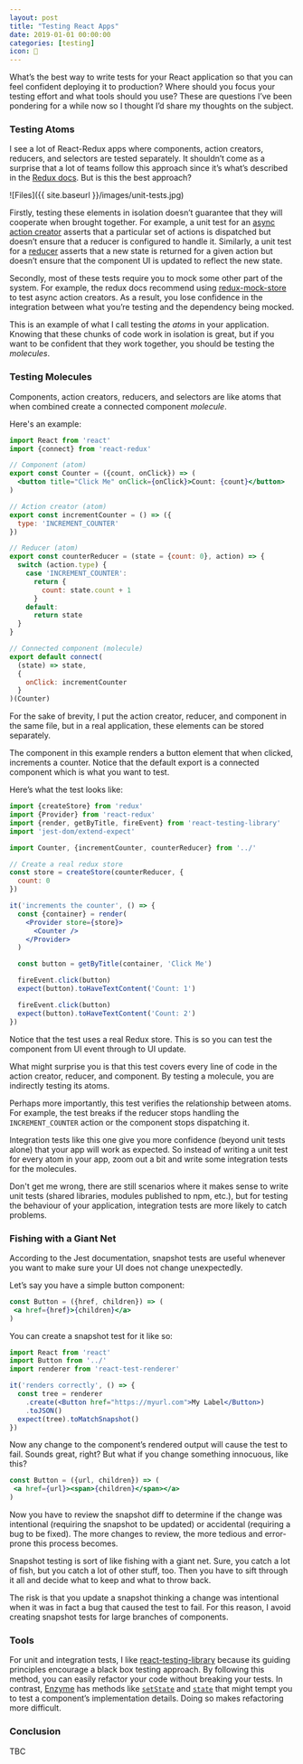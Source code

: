 ```yaml
---
layout: post
title: "Testing React Apps"
date: 2019-01-01 00:00:00
categories: [testing]
icon: 🧠
---
```


What’s the best way to write tests for your React application so that you can feel confident deploying it to production? Where should you focus your testing effort and what tools should you use? These are questions I’ve been pondering for a while now so I thought I’d share my thoughts on the subject.

### Testing Atoms
I see a lot of React-Redux apps where components, action creators, reducers, and selectors are tested separately. It shouldn’t come as a surprise that a lot of teams follow this approach since it’s what’s described in the [Redux docs](https://redux.js.org/recipes/writing-tests). But is this the best approach?

![Files]({{ site.baseurl }}/images/unit-tests.jpg)

Firstly, testing these elements in isolation doesn’t guarantee that they will cooperate when brought together. For example, a unit test for an [async action creator](https://redux.js.org/recipes/writing-tests#async-action-creators) asserts that a particular set of actions is dispatched but doesn’t ensure that a reducer is configured to handle it. Similarly, a unit test for a [reducer](https://redux.js.org/recipes/writing-tests#reducers) asserts that a new state is returned for a given action but doesn’t ensure that the component UI is updated to reflect the new state.

Secondly, most of these tests require you to mock some other part of the system. For example, the redux docs recommend using [redux-mock-store](https://github.com/dmitry-zaets/redux-mock-store) to test async action creators. As a result, you lose confidence in the integration between what you’re testing and the dependency being mocked.

This is an example of what I call testing the _atoms_ in your application. Knowing that these chunks of code work in isolation is great, but if you want to be confident that they work together, you should be testing the _molecules_.

### Testing Molecules

Components, action creators, reducers, and selectors are like atoms that when combined create a connected component _molecule_.

Here's an example:

```jsx
import React from 'react'
import {connect} from 'react-redux'

// Component (atom)
export const Counter = ({count, onClick}) => (
  <button title="Click Me" onClick={onClick}>Count: {count}</button>
)

// Action creator (atom)
export const incrementCounter = () => ({
  type: 'INCREMENT_COUNTER'
})

// Reducer (atom)
export const counterReducer = (state = {count: 0}, action) => {
  switch (action.type) {
    case 'INCREMENT_COUNTER':
      return {
        count: state.count + 1
      }
    default:
      return state
  }
}

// Connected component (molecule)
export default connect(
  (state) => state,
  {
    onClick: incrementCounter
  }
)(Counter)
```

For the sake of brevity, I put the action creator, reducer, and component in the same file, but in a real application, these elements can be stored separately.

The component in this example renders a button element that when clicked, increments a counter. Notice that the default export is a connected component which is what you want to test.

Here’s what the test looks like:

```jsx
import {createStore} from 'redux'
import {Provider} from 'react-redux'
import {render, getByTitle, fireEvent} from 'react-testing-library'
import 'jest-dom/extend-expect'

import Counter, {incrementCounter, counterReducer} from '../'

// Create a real redux store
const store = createStore(counterReducer, {
  count: 0
})

it('increments the counter', () => {
  const {container} = render(
    <Provider store={store}>
      <Counter />
    </Provider>
  )

  const button = getByTitle(container, 'Click Me')

  fireEvent.click(button)
  expect(button).toHaveTextContent('Count: 1')

  fireEvent.click(button)
  expect(button).toHaveTextContent('Count: 2')
})
```

Notice that the test uses a real Redux store. This is so you can test the component from UI event through to UI update. 

What might surprise you is that this test covers every line of code in the action creator, reducer, and component. By testing a molecule, you are indirectly testing its atoms.

Perhaps more importantly, this test verifies the relationship between atoms. For example, the test breaks if the reducer stops handling the `INCREMENT_COUNTER` action or the component stops dispatching it. 

Integration tests like this one give you more confidence (beyond unit tests alone) that your app will work as expected. So instead of writing a unit test for every atom in your app, zoom out a bit and write some integration tests for the molecules.

Don't get me wrong, there are still scenarios where it makes sense to write unit tests (shared libraries, modules
published to npm, etc.), but for testing the behaviour of your application, integration tests are more likely to catch problems.

### Fishing with a Giant Net

According to the Jest documentation, snapshot tests are useful whenever you want to make sure your UI does not change unexpectedly.


Let’s say you have a simple button component:

```jsx
const Button = ({href, children}) => (
 <a href={href}>{children}</a>
)
```

You can create a snapshot test for it like so:

```jsx
import React from 'react'
import Button from '../'
import renderer from 'react-test-renderer'

it('renders correctly', () => {
  const tree = renderer
    .create(<Button href="https://myurl.com">My Label</Button>)
    .toJSON()
  expect(tree).toMatchSnapshot()
})
```

Now any change to the component’s rendered output will cause the test to fail. Sounds great, right? But what if you change something innocuous, like this?

```jsx
const Button = ({url, children}) => (
 <a href={url}><span>{children}</span></a>
)
```
Now you have to review the snapshot diff to determine if the change was intentional (requiring the snapshot to be updated) or accidental (requiring a bug to be fixed). The more changes to review,
the more tedious and error-prone this process becomes.

Snapshot testing is sort of like fishing with a giant net. Sure, you catch a lot of fish, but you catch a lot of other stuff, too. Then you have to sift through it all and decide what to keep and what to throw back.

The risk is that you update a snapshot thinking a change was intentional when it was in fact a bug that caused the test to fail. For this reason, I avoid creating snapshot tests for large branches of components.

<!--

[jest-styled-components]() includes a component’s style rules in the snapshot. So using `toMatchSnapshot(tree)` will cause the test to fail if _any_ CSS rule has changed.

A component’s styles generally fall into two categories:

1. styles that derive their value from state or props
2. styles with values that never change throughout the component lifecycle


Say you have a button component and you change the font size of its label. A snapshot test for this component would break but is this what you want?

There are likely some CSS properties that you care about more than others. For example, you might want to test that the button `background-color` is grey when the `disabled` prop is true. The colour of the button is coupled to its business logic. These properties are typically derived from the component’s props or state.

But the since the font size has no connection to the component’s business logic, why test it at all?

A good test should allow you to refactor a component’s implementation so long as you don’t break its public API. So should styling be considered part of a component’s public API?

It depends.

In this case, I’d say it’s more important that the button label exists and that its content is correct.

If there are critical styles that you want to check it might be better to target these specifically.

In most cases, you should be free to change a component’s styling without having to update your tests.

Link to CircleType.

Snapshot tests make sense when styling is considered a part of your component’s public API. -->

### Tools
For unit and integration tests, I like [react-testing-library](https://github.com/kentcdodds/react-testing-library) because its guiding principles encourage a black box testing approach. By following this method, you can easily refactor your code without breaking your tests. In contrast, [Enzyme](https://airbnb.io/enzyme/) has methods like [`setState`](https://airbnb.io/enzyme/docs/api/ReactWrapper/setState.html) and [`state`](https://airbnb.io/enzyme/docs/api/ReactWrapper/state.html) that might tempt you to test a component’s implementation details. Doing so makes refactoring more difficult.

<!-- I like to use [Jest DOM](https://www.npmjs.com/package/jest-dom) for making assertions about the state of a DOM element.

Tools I avoid:

- [jest-styled-components]()
- [redux-mock-store]()
- [Enzyme](https://airbnb.io/enzyme/) -->

### Conclusion
TBC
